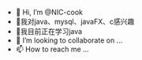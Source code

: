 - 👋 Hi, I’m @NIC-cook
- 👀我对java、mysql、javaFX、c感兴趣
- 🌱我目前正在学习java
- 💞️ I’m looking to collaborate on ...
- 📫 How to reach me ...

<!---
NIC-cook/NIC-cook is a ✨ special ✨ repository because its `README.md` (this file) appears on your GitHub profile.
You can click the Preview link to take a look at your changes.
--->
